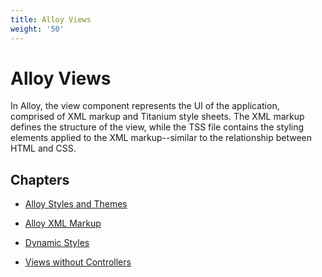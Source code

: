 ```yaml
---
title: Alloy Views
weight: '50'
---
```


# Alloy Views

In Alloy, the view component represents the UI of the application, comprised of XML markup and Titanium style sheets. The XML markup defines the structure of the view, while the TSS file contains the styling elements applied to the XML markup--similar to the relationship between HTML and CSS.

## Chapters

* [Alloy Styles and Themes](/guide/Alloy_Framework/Alloy_Guide/Alloy_Views/Alloy_Styles_and_Themes/)

* [Alloy XML Markup](/guide/Alloy_Framework/Alloy_Guide/Alloy_Views/Alloy_XML_Markup/)

* [Dynamic Styles](/guide/Alloy_Framework/Alloy_Guide/Alloy_Views/Dynamic_Styles/)

* [Views without Controllers](/guide/Alloy_Framework/Alloy_Guide/Alloy_Views/Views_without_Controllers/)
